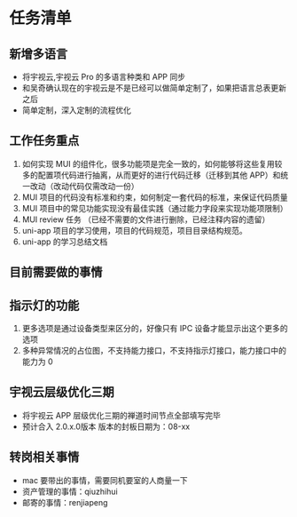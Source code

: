 # 任务清单

## 新增多语言

- 将宇视云,宇视云 Pro 的多语言种类和 APP 同步
- 和吴奇确认现在的宇视云是不是已经可以做简单定制了，如果把语言总表更新之后
- 简单定制，深入定制的流程优化

## 工作任务重点

1. 如何实现 MUI 的组件化，很多功能项是完全一致的，如何能够将这些复用较多的配置项代码进行抽离，从而更好的进行代码迁移（迁移到其他 APP）和统一改动（改动代码仅需改动一份）
2. MUI 项目的代码没有标准和约束，如何制定一套代码的标准，来保证代码质量
3. MUI 项目中的常见功能实现没有最佳实践（通过能力字段来实现功能项限制）
4. MUI review 任务 （已经不需要的文件进行删除，已经注释内容的遗留）
5. uni-app 项目的学习使用，项目的代码规范，项目目录结构规范。
6. uni-app 的学习总结文档

## 目前需要做的事情

## 指示灯的功能

1. 更多选项是通过设备类型来区分的，好像只有 IPC 设备才能显示出这个更多的选项
2. 多种异常情况的占位图，不支持能力接口，不支持指示灯接口，能力接口中的能力为 0

## 宇视云层级优化三期

- 将宇视云 APP 层级优化三期的禅道时间节点全部填写完毕
- 预计合入 2.0.x.0版本   版本的封板日期为：08-xx

## 转岗相关事情

- mac 要带出的事情，需要同机要室的人商量一下
- 资产管理的事情：qiuzhihui
- 邮寄的事情：renjiapeng
